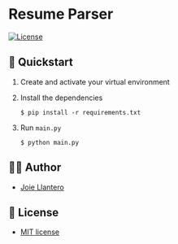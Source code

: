 # Resume Parser

[![License](http://img.shields.io/:license-mit-blue.svg?style=flat-square)](http://badges.mit-license.org)

## 🚀 Quickstart

1. Create and activate your virtual environment

2. Install the dependencies
    ```shell
    $ pip install -r requirements.txt
    ```

3. Run `main.py`
    ```shell
    $ python main.py
    ```
   
## 👨‍💻 Author

- [Joie Llantero](https://joiellantero.codes/)


## 📄 License 

- [MIT license](http://opensource.org/licenses/mit-license.php)
